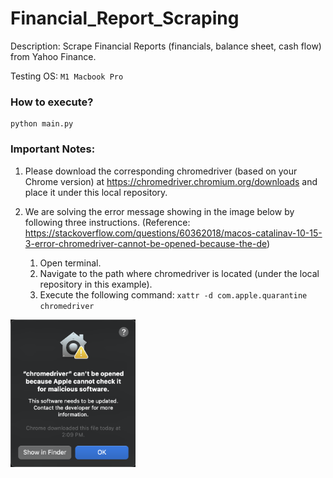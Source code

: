 # Financial_Report_Scraping

Description: Scrape Financial Reports (financials, balance sheet, cash flow) from Yahoo Finance.

Testing OS: ```M1 Macbook Pro```

### How to execute?
```
python main.py
```

### Important Notes:
1. Please download the corresponding chromedriver (based on your Chrome version) at https://chromedriver.chromium.org/downloads and place it under this local repository.

2. We are solving the error message showing in the image below by following three instructions. (Reference: https://stackoverflow.com/questions/60362018/macos-catalinav-10-15-3-error-chromedriver-cannot-be-opened-because-the-de)
    1. Open terminal.
    2. Navigate to the path where chromedriver is located (under the local repository in this example).
    3. Execute the following command: ```xattr -d com.apple.quarantine chromedriver```

<img src="cannot_open_chromedrive.png" alt="Cannot Open chromedrive on Macbook" width="200">
